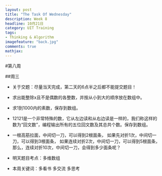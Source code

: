 ```yaml
---
layout: post
title: "The Task Of Wednesday"
description: Week 8
headline: 10月21日
category: UIT Training
tags:  
- Thinking & Algorithm
imagefeature: "back.jpg"
comments: true
mathjax: 
---
```


#第八周

##周三

* 关于交题：尽量当天完成，第二天的6点半之后都不能提交题目！



* 求出能整除x且不是偶数的各整数，并按从小到大的顺序放在数组中。


* 求1到1000内的素数，保存到数组。


* 12121是一个非常特殊的数，它从左边读和从右边读是一样的，我们称这样的数为“回文数”，编程输出所有的五位回文数及其总共个数。保存到数组。


* 一根高筋拉面，中间切一刀，可以得到2根面条，
如果先对折1次，中间切一刀，可以得到3根面条，
如果连续对折2次，中间切一刀，可以得到5根面条，
那么，连续对折10次，中间切一刀，会得到多少面条呢？


* 明天题目考点：多维数组

* 本周关键词：多看书   多交流   多思考
